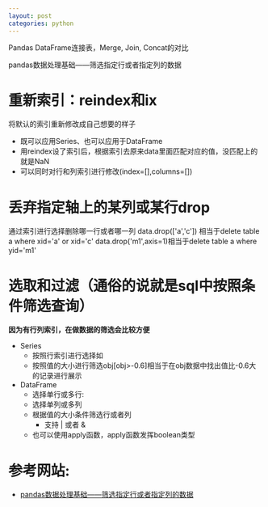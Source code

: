 ```yaml
---
layout: post
categories: python
---
```


Pandas DataFrame连接表，Merge, Join, Concat的对比

pandas数据处理基础——筛选指定行或者指定列的数据

# 重新索引：reindex和ix
将默认的索引重新修改成自己想要的样子
- 既可以应用Series、也可以应用于DataFrame
- 用reindex设了索引后，根据索引去原来data里面匹配对应的值，没匹配上的就是NaN
- 可以同时对行和列索引进行修改(index=[],columns=[])
# 丢弃指定轴上的某列或某行drop
通过索引进行选择删除哪一行或者哪一列
data.drop(['a','c'])  相当于delete table a where xid='a' or xid='c'
data.drop('m1',axis=1)相当于delete table a where yid='m1'

# 选取和过滤（通俗的说就是sql中按照条件筛选查询）
**因为有行列索引，在做数据的筛选会比较方便**
- Series
  - 按照行索引进行选择如
  - 按照值的大小进行筛选obj[obj>-0.6]相当于在obj数据中找出值比-0.6大的记录进行展示
- DataFrame
  - 选择单行或多行:
  - 选择单列或多列
  - 根据值的大小条件筛选行或者列
    - 支持 | 或者 & 
  - 也可以使用apply函数，apply函数发挥boolean类型

# 参考网站:
- [pandas数据处理基础——筛选指定行或者指定列的数据](https://www.cnblogs.com/gangandimami/p/8983323.html)



